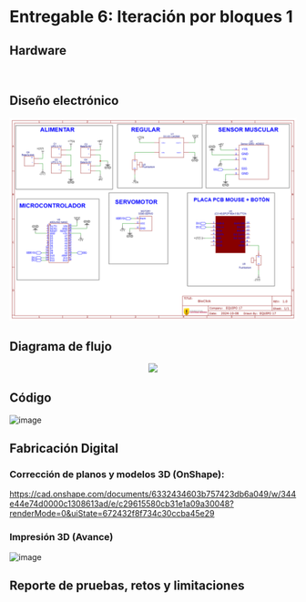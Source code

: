 # Entregable 6: Iteración por bloques 1
## Hardware
<p align="center">
  <img src="">
</p>

## Diseño electrónico 
<p align="center">
  <img src="https://github.com/micaelaacc/Proyecto_FunBio/blob/8dd7079bb1ef18f2e1f88048e9a0c14922faa402/Im%C3%A1genes/Dise%C3%B1oElectronicoFinal.png">
</p>

## Diagrama de flujo
<p align="center">
  <img src="https://github.com/micaelaacc/Proyecto_FunBio/blob/fea42f7acc6df34df0288bb0d2598af47876bb3c/Im%C3%A1genes/DigaramaDeFlujo.jpg">
</p>

## Código
![image](https://github.com/user-attachments/assets/33dedb72-0bab-47db-9c4c-40bee7771a3f)

## Fabricación Digital
### Corrección de planos y modelos 3D (OnShape):
https://cad.onshape.com/documents/6332434603b757423db6a049/w/344e44e74d0000c1308613ad/e/c29615580cb31e1a09a30048?renderMode=0&uiState=672432f8f734c30ccba45e29

### Impresión 3D (Avance)
![image](https://github.com/user-attachments/assets/7e021aa1-405e-43f8-b1b3-72db1b51c006)


## Reporte de pruebas, retos y limitaciones
